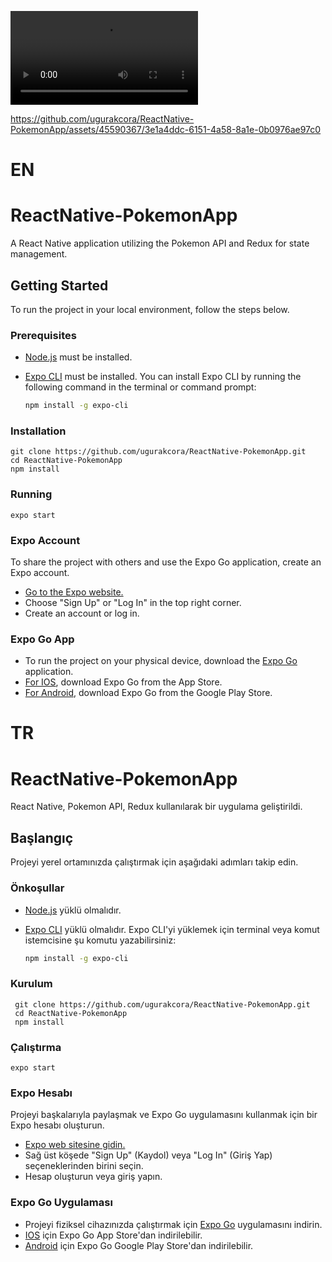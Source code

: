 ![Video](assets/screenRecord.mp4)

https://github.com/ugurakcora/ReactNative-PokemonApp/assets/45590367/3e1a4ddc-6151-4a58-8a1e-0b0976ae97c0
# EN

# ReactNative-PokemonApp




A React Native application utilizing the Pokemon API and Redux for state management.

## Getting Started

To run the project in your local environment, follow the steps below.

### Prerequisites

- [Node.js](https://nodejs.org/) must be installed.
- [Expo CLI](https://docs.expo.dev/get-started/installation/) must be installed. You can install Expo CLI by running the following command in the terminal or command prompt:

  ```bash
  npm install -g expo-cli
  ```

### Installation

    git clone https://github.com/ugurakcora/ReactNative-PokemonApp.git
    cd ReactNative-PokemonApp
    npm install

### Running

    expo start

### Expo Account

To share the project with others and use the Expo Go application, create an Expo account.

- [Go to the Expo website.](https://expo.dev/)
- Choose "Sign Up" or "Log In" in the top right corner.
- Create an account or log in.

### Expo Go App

- To run the project on your physical device, download the [Expo Go](https://expo.dev/client) application.
- [For IOS](https://apps.apple.com/us/app/expo-go/id982107779), download Expo Go from the App Store.
- [For Android](https://play.google.com/store/apps/details?id=host.exp.exponent&pli=1), download Expo Go from the Google Play Store.

# TR

# ReactNative-PokemonApp

React Native, Pokemon API, Redux kullanılarak bir uygulama geliştirildi.

## Başlangıç

Projeyi yerel ortamınızda çalıştırmak için aşağıdaki adımları takip edin.

### Önkoşullar

- [Node.js](https://nodejs.org/) yüklü olmalıdır.
- [Expo CLI](https://docs.expo.dev/get-started/installation/) yüklü olmalıdır. Expo CLI'yi yüklemek için terminal veya komut istemcisine şu komutu yazabilirsiniz:

  ```bash
  npm install -g expo-cli
  ```

### Kurulum

     git clone https://github.com/ugurakcora/ReactNative-PokemonApp.git
     cd ReactNative-PokemonApp
     npm install

### Çalıştırma

    expo start

### Expo Hesabı

Projeyi başkalarıyla paylaşmak ve Expo Go uygulamasını kullanmak için bir Expo hesabı oluşturun.

- [Expo web sitesine gidin.](https://expo.dev/)
- Sağ üst köşede "Sign Up" (Kaydol) veya "Log In" (Giriş Yap) seçeneklerinden birini seçin.
- Hesap oluşturun veya giriş yapın.

### Expo Go Uygulaması

- Projeyi fiziksel cihazınızda çalıştırmak için [Expo Go](https://expo.dev/client) uygulamasını indirin.
- [IOS](https://apps.apple.com/us/app/expo-go/id982107779) için Expo Go App Store'dan indirilebilir.
- [Android](https://play.google.com/store/apps/details?id=host.exp.exponent&pli=1) için Expo Go Google Play Store'dan indirilebilir.
